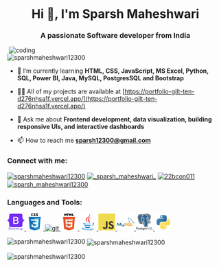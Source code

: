 <h1 align="center">Hi 👋, I'm Sparsh Maheshwari</h1>
<h3 align="center">A passionate Software developer from India</h3>

<img align="right" alt="coding" width="500" src="https://user-images.githubusercontent.com/55389276/140866485-8fb1c876-9a8f-4d6a-98dc-08c4981eaf70.gif">


<p align="left"> <img src="https://komarev.com/ghpvc/?username=sparshmaheshwari12300&label=Profile%20views&color=0e75b6&style=flat" alt="sparshmaheshwari12300" /> </p>

- 🌱 I’m currently learning **HTML, CSS, JavaScript, MS Excel, Python, SQL, Power BI, Java, MySQL, PostgresSQL and Bootstrap**

- 👨‍💻 All of my projects are available at [https://portfolio-gilt-ten-d276nhsa1f.vercel.app/](https://portfolio-gilt-ten-d276nhsa1f.vercel.app/)

- 💬 Ask me about **Frontend development, data visualization, building responsive UIs, and interactive dashboards**

- 📫 How to reach me **sparsh12300@gmail.com**

<h3 align="left">Connect with me:</h3>
<p align="left">
<a href="https://linkedin.com/in/sparshmaheshwari12300" target="blank"><img align="center" src="https://raw.githubusercontent.com/rahuldkjain/github-profile-readme-generator/master/src/images/icons/Social/linked-in-alt.svg" alt="sparshmaheshwari12300" height="30" width="40" /></a>
<a href="https://instagram.com/_sparsh_maheshwari_" target="blank"><img align="center" src="https://raw.githubusercontent.com/rahuldkjain/github-profile-readme-generator/master/src/images/icons/Social/instagram.svg" alt="_sparsh_maheshwari_" height="30" width="40" /></a>
<a href="https://www.hackerrank.com/22bcon011" target="blank"><img align="center" src="https://raw.githubusercontent.com/rahuldkjain/github-profile-readme-generator/master/src/images/icons/Social/hackerrank.svg" alt="22bcon011" height="30" width="40" /></a>
<a href="https://www.leetcode.com/sparsh_maheshwari12300" target="blank"><img align="center" src="https://raw.githubusercontent.com/rahuldkjain/github-profile-readme-generator/master/src/images/icons/Social/leet-code.svg" alt="sparsh_maheshwari12300" height="30" width="40" /></a>
</p>

<h3 align="left">Languages and Tools:</h3>
<p align="left"> <a href="https://getbootstrap.com" target="_blank" rel="noreferrer"> <img src="https://raw.githubusercontent.com/devicons/devicon/master/icons/bootstrap/bootstrap-plain-wordmark.svg" alt="bootstrap" width="40" height="40"/> </a> <a href="https://www.w3schools.com/css/" target="_blank" rel="noreferrer"> <img src="https://raw.githubusercontent.com/devicons/devicon/master/icons/css3/css3-original-wordmark.svg" alt="css3" width="40" height="40"/> </a> <a href="https://git-scm.com/" target="_blank" rel="noreferrer"> <img src="https://www.vectorlogo.zone/logos/git-scm/git-scm-icon.svg" alt="git" width="40" height="40"/> </a> <a href="https://www.w3.org/html/" target="_blank" rel="noreferrer"> <img src="https://raw.githubusercontent.com/devicons/devicon/master/icons/html5/html5-original-wordmark.svg" alt="html5" width="40" height="40"/> </a> <a href="https://www.java.com" target="_blank" rel="noreferrer"> <img src="https://raw.githubusercontent.com/devicons/devicon/master/icons/java/java-original.svg" alt="java" width="40" height="40"/> </a> <a href="https://developer.mozilla.org/en-US/docs/Web/JavaScript" target="_blank" rel="noreferrer"> <img src="https://raw.githubusercontent.com/devicons/devicon/master/icons/javascript/javascript-original.svg" alt="javascript" width="40" height="40"/> </a> <a href="https://www.mysql.com/" target="_blank" rel="noreferrer"> <img src="https://raw.githubusercontent.com/devicons/devicon/master/icons/mysql/mysql-original-wordmark.svg" alt="mysql" width="40" height="40"/> </a> <a href="https://www.postgresql.org" target="_blank" rel="noreferrer"> <img src="https://raw.githubusercontent.com/devicons/devicon/master/icons/postgresql/postgresql-original-wordmark.svg" alt="postgresql" width="40" height="40"/> </a> <a href="https://www.python.org" target="_blank" rel="noreferrer"> <img src="https://raw.githubusercontent.com/devicons/devicon/master/icons/python/python-original.svg" alt="python" width="40" height="40"/> </a> </p>

<p><img align="left" src="https://github-readme-stats.vercel.app/api/top-langs?username=sparshmaheshwari12300&show_icons=true&locale=en&layout=compact" alt="sparshmaheshwari12300" /></p>

<p>&nbsp;<img align="center" src="https://github-readme-stats.vercel.app/api?username=sparshmaheshwari12300&show_icons=true&locale=en" alt="sparshmaheshwari12300" /></p>

<p><img align="center" src="https://github-readme-streak-stats.herokuapp.com/?user=sparshmaheshwari12300&" alt="sparshmaheshwari12300" /></p>
